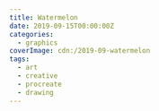 ```yaml
---
title: Watermelon
date: 2019-09-15T00:00:00Z
categories:
  - graphics
coverImage: cdn:/2019-09-watermelon
tags:
  - art
  - creative
  - procreate
  - drawing
---
```


